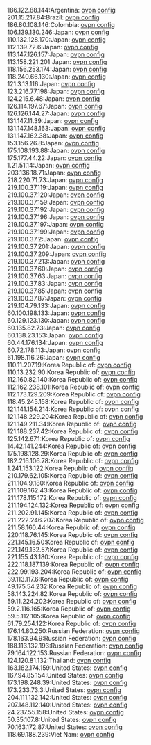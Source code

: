 186.122.88.144:Argentina: [ovpn config](vpn/186_122_88_144.ovpn)  
201.15.217.84:Brazil: [ovpn config](vpn/201_15_217_84.ovpn)  
186.80.108.146:Colombia: [ovpn config](vpn/186_80_108_146.ovpn)  
106.139.130.246:Japan: [ovpn config](vpn/106_139_130_246.ovpn)  
110.132.128.170:Japan: [ovpn config](vpn/110_132_128_170.ovpn)  
112.139.72.6:Japan: [ovpn config](vpn/112_139_72_6.ovpn)  
113.147.126.157:Japan: [ovpn config](vpn/113_147_126_157.ovpn)  
113.158.221.201:Japan: [ovpn config](vpn/113_158_221_201.ovpn)  
118.156.253.174:Japan: [ovpn config](vpn/118_156_253_174.ovpn)  
118.240.66.130:Japan: [ovpn config](vpn/118_240_66_130.ovpn)  
121.3.13.116:Japan: [ovpn config](vpn/121_3_13_116.ovpn)  
123.216.77.198:Japan: [ovpn config](vpn/123_216_77_198.ovpn)  
124.215.6.48:Japan: [ovpn config](vpn/124_215_6_48.ovpn)  
126.114.197.67:Japan: [ovpn config](vpn/126_114_197_67.ovpn)  
126.126.144.27:Japan: [ovpn config](vpn/126_126_144_27.ovpn)  
131.147.11.39:Japan: [ovpn config](vpn/131_147_11_39.ovpn)  
131.147.148.163:Japan: [ovpn config](vpn/131_147_148_163.ovpn)  
131.147.162.38:Japan: [ovpn config](vpn/131_147_162_38.ovpn)  
153.156.26.8:Japan: [ovpn config](vpn/153_156_26_8.ovpn)  
175.108.193.88:Japan: [ovpn config](vpn/175_108_193_88.ovpn)  
175.177.44.22:Japan: [ovpn config](vpn/175_177_44_22.ovpn)  
1.21.51.14:Japan: [ovpn config](vpn/1_21_51_14.ovpn)  
203.136.18.71:Japan: [ovpn config](vpn/203_136_18_71.ovpn)  
218.220.71.73:Japan: [ovpn config](vpn/218_220_71_73.ovpn)  
219.100.37.119:Japan: [ovpn config](vpn/219_100_37_119.ovpn)  
219.100.37.120:Japan: [ovpn config](vpn/219_100_37_120.ovpn)  
219.100.37.159:Japan: [ovpn config](vpn/219_100_37_159.ovpn)  
219.100.37.192:Japan: [ovpn config](vpn/219_100_37_192.ovpn)  
219.100.37.196:Japan: [ovpn config](vpn/219_100_37_196.ovpn)  
219.100.37.197:Japan: [ovpn config](vpn/219_100_37_197.ovpn)  
219.100.37.199:Japan: [ovpn config](vpn/219_100_37_199.ovpn)  
219.100.37.2:Japan: [ovpn config](vpn/219_100_37_2.ovpn)  
219.100.37.201:Japan: [ovpn config](vpn/219_100_37_201.ovpn)  
219.100.37.209:Japan: [ovpn config](vpn/219_100_37_209.ovpn)  
219.100.37.213:Japan: [ovpn config](vpn/219_100_37_213.ovpn)  
219.100.37.60:Japan: [ovpn config](vpn/219_100_37_60.ovpn)  
219.100.37.63:Japan: [ovpn config](vpn/219_100_37_63.ovpn)  
219.100.37.83:Japan: [ovpn config](vpn/219_100_37_83.ovpn)  
219.100.37.85:Japan: [ovpn config](vpn/219_100_37_85.ovpn)  
219.100.37.87:Japan: [ovpn config](vpn/219_100_37_87.ovpn)  
219.104.79.133:Japan: [ovpn config](vpn/219_104_79_133.ovpn)  
60.100.198.133:Japan: [ovpn config](vpn/60_100_198_133.ovpn)  
60.129.123.130:Japan: [ovpn config](vpn/60_129_123_130.ovpn)  
60.135.82.73:Japan: [ovpn config](vpn/60_135_82_73.ovpn)  
60.138.23.153:Japan: [ovpn config](vpn/60_138_23_153.ovpn)  
60.44.176.134:Japan: [ovpn config](vpn/60_44_176_134.ovpn)  
60.72.178.113:Japan: [ovpn config](vpn/60_72_178_113.ovpn)  
61.198.116.26:Japan: [ovpn config](vpn/61_198_116_26.ovpn)  
110.11.207.19:Korea Republic of: [ovpn config](vpn/110_11_207_19.ovpn)  
110.13.232.90:Korea Republic of: [ovpn config](vpn/110_13_232_90.ovpn)  
112.160.82.140:Korea Republic of: [ovpn config](vpn/112_160_82_140.ovpn)  
112.162.238.101:Korea Republic of: [ovpn config](vpn/112_162_238_101.ovpn)  
112.173.129.209:Korea Republic of: [ovpn config](vpn/112_173_129_209.ovpn)  
118.45.245.158:Korea Republic of: [ovpn config](vpn/118_45_245_158.ovpn)  
121.141.154.214:Korea Republic of: [ovpn config](vpn/121_141_154_214.ovpn)  
121.148.229.204:Korea Republic of: [ovpn config](vpn/121_148_229_204.ovpn)  
121.149.211.34:Korea Republic of: [ovpn config](vpn/121_149_211_34.ovpn)  
121.188.237.42:Korea Republic of: [ovpn config](vpn/121_188_237_42.ovpn)  
125.142.67.1:Korea Republic of: [ovpn config](vpn/125_142_67_1.ovpn)  
14.42.141.244:Korea Republic of: [ovpn config](vpn/14_42_141_244.ovpn)  
175.198.128.29:Korea Republic of: [ovpn config](vpn/175_198_128_29.ovpn)  
182.216.106.78:Korea Republic of: [ovpn config](vpn/182_216_106_78.ovpn)  
1.241.153.122:Korea Republic of: [ovpn config](vpn/1_241_153_122.ovpn)  
210.179.62.105:Korea Republic of: [ovpn config](vpn/210_179_62_105.ovpn)  
211.104.9.180:Korea Republic of: [ovpn config](vpn/211_104_9_180.ovpn)  
211.109.162.43:Korea Republic of: [ovpn config](vpn/211_109_162_43.ovpn)  
211.178.115.172:Korea Republic of: [ovpn config](vpn/211_178_115_172.ovpn)  
211.194.124.132:Korea Republic of: [ovpn config](vpn/211_194_124_132.ovpn)  
211.202.91.145:Korea Republic of: [ovpn config](vpn/211_202_91_145.ovpn)  
211.222.246.207:Korea Republic of: [ovpn config](vpn/211_222_246_207.ovpn)  
211.58.160.44:Korea Republic of: [ovpn config](vpn/211_58_160_44.ovpn)  
220.118.76.145:Korea Republic of: [ovpn config](vpn/220_118_76_145.ovpn)  
221.145.16.50:Korea Republic of: [ovpn config](vpn/221_145_16_50.ovpn)  
221.149.132.57:Korea Republic of: [ovpn config](vpn/221_149_132_57.ovpn)  
221.155.43.180:Korea Republic of: [ovpn config](vpn/221_155_43_180.ovpn)  
222.118.187.139:Korea Republic of: [ovpn config](vpn/222_118_187_139.ovpn)  
222.99.193.204:Korea Republic of: [ovpn config](vpn/222_99_193_204.ovpn)  
39.113.117.6:Korea Republic of: [ovpn config](vpn/39_113_117_6.ovpn)  
49.175.54.232:Korea Republic of: [ovpn config](vpn/49_175_54_232.ovpn)  
58.143.224.82:Korea Republic of: [ovpn config](vpn/58_143_224_82.ovpn)  
59.11.224.202:Korea Republic of: [ovpn config](vpn/59_11_224_202.ovpn)  
59.2.116.165:Korea Republic of: [ovpn config](vpn/59_2_116_165.ovpn)  
59.5.112.105:Korea Republic of: [ovpn config](vpn/59_5_112_105.ovpn)  
61.79.254.122:Korea Republic of: [ovpn config](vpn/61_79_254_122.ovpn)  
176.14.80.250:Russian Federation: [ovpn config](vpn/176_14_80_250.ovpn)  
178.163.94.9:Russian Federation: [ovpn config](vpn/178_163_94_9.ovpn)  
188.113.132.193:Russian Federation: [ovpn config](vpn/188_113_132_193.ovpn)  
79.164.122.153:Russian Federation: [ovpn config](vpn/79_164_122_153.ovpn)  
124.120.81.132:Thailand: [ovpn config](vpn/124_120_81_132.ovpn)  
163.182.174.159:United States: [ovpn config](vpn/163_182_174_159.ovpn)  
167.94.85.154:United States: [ovpn config](vpn/167_94_85_154.ovpn)  
173.198.248.39:United States: [ovpn config](vpn/173_198_248_39.ovpn)  
173.233.73.3:United States: [ovpn config](vpn/173_233_73_3.ovpn)  
204.111.132.142:United States: [ovpn config](vpn/204_111_132_142.ovpn)  
207.148.112.140:United States: [ovpn config](vpn/207_148_112_140.ovpn)  
24.237.55.158:United States: [ovpn config](vpn/24_237_55_158.ovpn)  
50.35.107.8:United States: [ovpn config](vpn/50_35_107_8.ovpn)  
70.163.172.87:United States: [ovpn config](vpn/70_163_172_87.ovpn)  
118.69.188.239:Viet Nam: [ovpn config](vpn/118_69_188_239.ovpn)  
